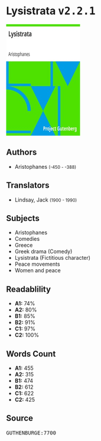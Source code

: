 # Lysistrata <kbd>v2.2.1</kbd>

![](./cover.medium.jpg "")

## Authors


 - Aristophanes <small>(-450 - -388)</small>

## Translators


 - Lindsay, Jack <small>(1900 - 1990)</small>

## Subjects


 - Aristophanes
 - Comedies
 - Greece
 - Greek drama (Comedy)
 - Lysistrata (Fictitious character)
 - Peace movements
 - Women and peace

## Readablility


 - **A1:** 74%
 - **A2:** 80%
 - **B1:** 85%
 - **B2:** 91%
 - **C1:** 97%
 - **C2:** 100%

## Words Count


 - **A1:** 455
 - **A2:** 315
 - **B1:** 474
 - **B2:** 612
 - **C1:** 622
 - **C2:** 425

## Source


<kbd>GUTHENBURGE:7700</kbd>
